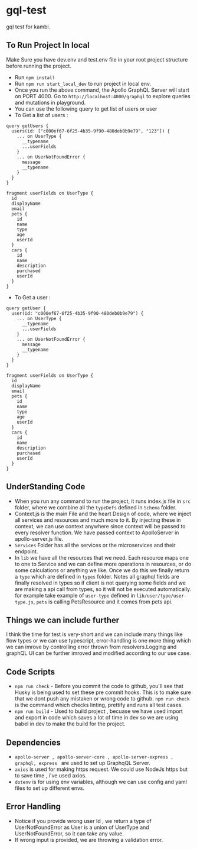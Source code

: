 # gql-test
gql test for kambi.

## To Run Project In local

Make Sure you have dev.env and test.env file in your root project structure before running the project.

- Run ```npm install```
- Run ```npm run start_local_dev``` to run project in local env.
- Once you run the above command, the Apollo GraphQL Server will start on PORT 4000. Go to ```http://localhost:4000/graphql``` to explore queries and mutations in playground.
- You can use the following query to get list of users or user
 - To Get a list of users : 
```
query getUsers {
  users(id: ["c000ef67-6f25-4b35-9f90-480deb0b9e79", "123"]) {
    ... on UserType {
      __typename
      ...userFields
    }
    ... on UserNotFoundError {
      message
      __typename
    }
  }
}

fragment userFields on UserType {
  id
  displayName
  email
  pets {
    id
    name
    type
    age
    userId
  }
  cars {
    id
    name
    description
    purchased
    userId
  }
}

```
-  To Get a user :
```
query getUser {
  user(id: "c000ef67-6f25-4b35-9f90-480deb0b9e79") {
    ... on UserType {
      __typename
      ...userFields
    }
    ... on UserNotFoundError {
      message
      __typename
    }
  }
}

fragment userFields on UserType {
  id
  displayName
  email
  pets {
    id
    name
    type
    age
    userId
  }
  cars {
    id
    name
    description
    purchased
    userId
  }
}

```

## UnderStanding Code 

- When you run any command to run the project, it runs index.js file in ```src``` folder, where we combine all the ```typeDefs``` defined in ```Schema``` folder.
- Context.js is the main File and the heart Design of code, where we inject all services and resources and much more to it. By injecting these in context, we can use context anywhere since context will be passed to every resolver function. We have passed context to ApolloServer in apollo-server.js file.
- ```Services``` Folder has all the services or the microservices and their endpoint.
- In ```lib``` we have all the resources that we need. Each resource maps one to one to Service and we can define more operations in resources, or do some calculations or anything we like. Once we do this we finally return a ```type``` which are defined in ```types``` folder. Notes all graphql fields are finally resolved in types so if client is not querying some fields and we are making a api call from types, so it will not be executed automatically. for example take  example of ```user-type``` defined in ```lib/user/type/user-type.js```, ```pets``` is calling PetsResource and it comes from pets api.

## Things we can include further

I think the time for test is very-short and we can include many things like flow types or we can use typescript, error-handling is one more thing which we can imrove by controlling error thrown from resolvers.Logging and graphQL UI can be further imroved and modified according to our use case.

## Code Scripts 

- ```npm run check``` -  Before you commit the code to github, you'll see that Husky is being used to set these pre commit hooks. This is to make sure that we dont push any mistaken or wrong code to github. ```npm run check``` is the command which checks linting, prettify and runs all test cases.
- ```npm run build``` - Used to build project , becuase we have used import and export in code which saves a lot of time in dev so we are using babel in dev to make the build for the project.


## Dependencies 

- ```apollo-server , apollo-server-core , apollo-server-express , graphql, express ```  are used to set up GraphqQL Server.
- ```axios``` is used for making https request. We could use NodeJs https but to save time , i've used axios.
- ```dotenv``` is for using env variables, although we can use config and yaml files to set up different envs.

## Error Handling

- Notice if you provide wrong user Id , we return a type of UserNotFoundError as User is a union of UserType and UserNotFoundError, so it can take any value.
- If wrong input is provided, we are throwing a validation error.


